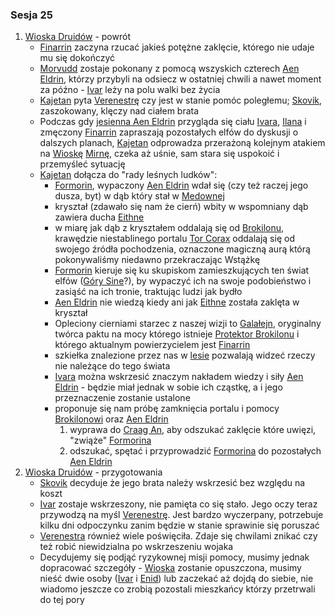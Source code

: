 ### Sesja 25
1. [Wioska Druidów](#l_wioska) - powrót
    * [Finarrin](#p_druid_finarrin) zaczyna rzucać jakieś potężne zaklęcie, którego nie udaje mu się dokończyć
    * [Morvudd](#b_bizoktor) zostaje pokonany z pomocą wszyskich czterech [Aen Eldrin](#r_aen_eldrin), którzy przybyli na odsiecz w ostatniej chwili a nawet moment za późno - [Ivar](#p_ivar) leży na polu walki bez życia
    * [Kajetan](#g_kajetan) pyta [Verenestrę](#p_verenestra) czy jest w stanie pomóc poległemu; [Skovik](#p_skovik), zaszokowany, klęczy nad ciałem brata
    * Podczas gdy [jesienna Aen Eldrin](#p_verenestra) przygląda się ciału [Ivara](#p_ivar), [Ilana](#g_ilana) i zmęczony [Finarrin](#p_druid_finarrin) zapraszają pozostałych elfów do dyskusji o dalszych planach, [Kajetan](#g_kajetan) odprowadza przerażoną kolejnym atakiem na [Wioskę](#l_wioska) [Mirnę](#p_mirna), czeka aż uśnie, sam stara się uspokoić i przemyśleć sytuację
    * [Kajetan](#g_kajetan) dołącza do "rady leśnych ludków":
        * [Formorin](#p_formorin), wypaczony [Aen Eldrin](#r_aen_eldrin) wdał się (czy też raczej jego dusza, byt) w dąb który stał w [Medownej](#l_medowna)
        * kryształ (zdawało się nam że cierń) wbity w wspomniany dąb zawiera ducha [Eithne](#p_eithne)
        * w miarę jak dąb z kryształem oddalają się od [Brokilonu](#l_brokilon), krawędzie niestablinego portalu [Tor Corax](r_tor_corax) oddalają się od swojego źródła pochodzenia, oznaczone magiczną aurą którą pokonywaliśmy niedawno przekraczając Wstążkę
        * [Formorin](#p_formorin) kieruje się ku skupiskom zamieszkujących ten świat elfów ([Góry Sine](#l_gory_sine)?), by wypaczyć ich na swoje podobieństwo i zasiąść na ich tronie, traktując ludzi jak bydło
        * [Aen Eldrin](#r_aen_eldrin) nie wiedzą kiedy ani jak [Eithne](#p_eithne) została zaklęta w kryształ
        * Opleciony cierniami starzec z naszej wizji to [Galałejn](#p_galalejn), oryginalny twórca paktu na mocy którego istnieje [Protektor Brokilonu](#b_bizoktor) i którego aktualnym powierzycielem jest [Finarrin](#p_druid_finarrin)
        * szkiełka znalezione przez nas w [lesie](#l_brokilon) pozwalają widzeć rzeczy nie należące do tego świata
        * [Ivara](#p_ivar) można wskrzesić znaczym nakładem wiedzy i siły [Aen Eldrin](#r_aen_eldrin) - będzie miał jednak w sobie ich cząstkę, a i jego przeznaczenie zostanie ustalone
        * proponuje się nam próbę zamknięcia portalu i pomocy [Brokilonowi](#l_brokilon) oraz [Aen Eldrin](#r_aen_eldrin)
            1. wyprawa do [Craag An](#l_craag_an), aby odszukać zaklęcie które uwięzi, "zwiąże" [Formorina](#p_formorin)
            2. odszukać, spętać i przyprowadzić [Formorina](#p_formorin) do pozostałych [Aen Eldrin](#r_aen_eldrin)
2. [Wioska Druidów](#l_wioska) - przygotowania
    * [Skovik](#p_skovik) decyduje że jego brata należy wskrzesić bez względu na koszt
    * [Ivar](#p_ivar) zostaje wskrzeszony, nie pamięta co się stało. Jego oczy teraz przywodzą na myśl [Verenestrę](#p_verenestra). Jest bardzo wyczerpany, potrzebuje kilku dni odpoczynku zanim będzie w stanie sprawinie się poruszać
    * [Verenestra](#p_verenestra) również wiele poświęciła. Zdaje się chwilami znikać czy też robić niewidzialna po wskrzeszeniu wojaka
    * Decydujemy się podjąć ryzykownej misji pomocy, musimy jednak dopracować szczegóły - [Wioska](#l_wioska) zostanie opuszczona, musimy nieść dwie osoby ([Ivar](#p_ivar) i [Enid](p_enid)) lub zaczekać aż dojdą do siebie, nie wiadomo jeszcze co zrobią pozostali mieszkańcy którzy przetrwali do tej pory